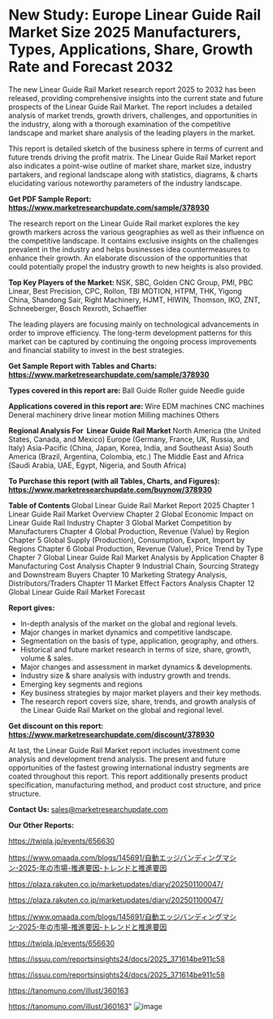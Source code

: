 # New Study: Europe Linear Guide Rail Market Size 2025 Manufacturers, Types, Applications, Share, Growth Rate and Forecast 2032

The new Linear Guide Rail Market research report 2025 to 2032 has been released, providing comprehensive insights into the current state and future prospects of the Linear Guide Rail Market. The report includes a detailed analysis of market trends, growth drivers, challenges, and opportunities in the industry, along with a thorough examination of the competitive landscape and market share analysis of the leading players in the market.

This report is detailed sketch of the business sphere in terms of current and future trends driving the profit matrix. The Linear Guide Rail Market report also indicates a point-wise outline of market share, market size, industry partakers, and regional landscape along with statistics, diagrams, &amp; charts elucidating various noteworthy parameters of the industry landscape.

<strong><b>Get PDF Sample Report: <a href=https://www.marketresearchupdate.com/sample/378930>https://www.marketresearchupdate.com/sample/378930</a></b></strong>

The research report on the Linear Guide Rail market explores the key growth markers across the various geographies as well as their influence on the competitive landscape. It contains exclusive insights on the challenges prevalent in the industry and helps businesses idea countermeasures to enhance their growth. An elaborate discussion of the opportunities that could potentially propel the industry growth to new heights is also provided.

<strong><b>Top Key Players of the Market:
</b></strong>NSK, SBC, Golden CNC Group, PMI, PBC Linear, Best Precision, CPC, Rollon, TBI MOTION, HTPM, THK, Yigong China, Shandong Sair, Right Machinery, HJMT, HIWIN, Thomson, IKO, ZNT, Schneeberger, Bosch Rexroth, Schaeffler<strong><b>
</b></strong>

The leading players are focusing mainly on technological advancements in order to improve efficiency. The long-term development patterns for this market can be captured by continuing the ongoing process improvements and financial stability to invest in the best strategies.

<strong><b>Get Sample Report with Tables and Charts: <a href=https://www.marketresearchupdate.com/sample/378930>https://www.marketresearchupdate.com/sample/378930</a></b></strong>

<strong><b>Types covered in this report are:
</b></strong>Ball Guide
Roller guide
Needle guide<strong><b>
</b></strong>

<strong><b>Applications covered in this report are:
</b></strong>Wire EDM machines
CNC machines
Deneral machinery drive linear motion
Milling machines
Others<strong><b>
</b></strong>

<strong><b>Regional Analysis For  Linear Guide Rail Market</b></strong><strong><b>
</b></strong>North America (the United States, Canada, and Mexico)
Europe (Germany, France, UK, Russia, and Italy)
Asia-Pacific (China, Japan, Korea, India, and Southeast Asia)
South America (Brazil, Argentina, Colombia, etc.)
The Middle East and Africa (Saudi Arabia, UAE, Egypt, Nigeria, and South Africa)

<strong><b>To Purchase this report (with all Tables, Charts, and Figures): <a href=https://www.marketresearchupdate.com/buynow/378930>https://www.marketresearchupdate.com/buynow/378930</a></b></strong>

<strong><b>Table of Contents</b></strong><strong><b>
</b></strong>Global Linear Guide Rail Market Report 2025
Chapter 1 Linear Guide Rail Market Overview
Chapter 2 Global Economic Impact on Linear Guide Rail Industry
Chapter 3 Global Market Competition by Manufacturers
Chapter 4 Global Production, Revenue (Value) by Region
Chapter 5 Global Supply (Production), Consumption, Export, Import by Regions
Chapter 6 Global Production, Revenue (Value), Price Trend by Type
Chapter 7 Global Linear Guide Rail Market Analysis by Application
Chapter 8 Manufacturing Cost Analysis
Chapter 9 Industrial Chain, Sourcing Strategy and Downstream Buyers
Chapter 10 Marketing Strategy Analysis, Distributors/Traders
Chapter 11 Market Effect Factors Analysis
Chapter 12 Global Linear Guide Rail Market Forecast

<strong><b>Report gives:</b></strong>

- In-depth analysis of the market on the global and regional levels.
- Major changes in market dynamics and competitive landscape.
- Segmentation on the basis of type, application, geography, and others.
- Historical and future market research in terms of size, share, growth, volume &amp; sales.
- Major changes and assessment in market dynamics &amp; developments.
- Industry size &amp; share analysis with industry growth and trends.
- Emerging key segments and regions
- Key business strategies by major market players and their key methods.
- The research report covers size, share, trends, and growth analysis of the Linear Guide Rail Market on the global and regional level.

<strong><b>Get discount on this report: <a href=https://www.marketresearchupdate.com/discount/378930>https://www.marketresearchupdate.com/discount/378930</a></b></strong>

At last, the Linear Guide Rail Market report includes investment come analysis and development trend analysis. The present and future opportunities of the fastest growing international industry segments are coated throughout this report. This report additionally presents product specification, manufacturing method, and product cost structure, and price structure.

<strong><b>Contact Us:
</b></strong>sales@marketresearchupdate.com

<strong>Our Other Reports:</strong>

<a href=https://twipla.jp/events/656630>https://twipla.jp/events/656630</a>

<a href=https://www.omaada.com/blogs/145691/自動エッジバンディングマシン-2025-年の市場-推進要因-トレンドと推進要因>https://www.omaada.com/blogs/145691/自動エッジバンディングマシン-2025-年の市場-推進要因-トレンドと推進要因</a>

<a href=https://plaza.rakuten.co.jp/marketupdates/diary/202501100047/>https://plaza.rakuten.co.jp/marketupdates/diary/202501100047/</a>

<a href=https://plaza.rakuten.co.jp/marketupdates/diary/202501100047/>https://plaza.rakuten.co.jp/marketupdates/diary/202501100047/</a>

<a href=https://www.omaada.com/blogs/145691/自動エッジバンディングマシン-2025-年の市場-推進要因-トレンドと推進要因>https://www.omaada.com/blogs/145691/自動エッジバンディングマシン-2025-年の市場-推進要因-トレンドと推進要因</a>

<a href=https://twipla.jp/events/656630>https://twipla.jp/events/656630</a>

<a href=https://issuu.com/reportsinsights24/docs/2025_371614be911c58>https://issuu.com/reportsinsights24/docs/2025_371614be911c58</a>

<a href=https://issuu.com/reportsinsights24/docs/2025_371614be911c58>https://issuu.com/reportsinsights24/docs/2025_371614be911c58</a>

<a href=https://tanomuno.com/illust/360163>https://tanomuno.com/illust/360163</a>

<a href=https://tanomuno.com/illust/360163>https://tanomuno.com/illust/360163</a>"
![image](https://github.com/user-attachments/assets/6abfb92a-667a-4377-af96-80001151e887)
